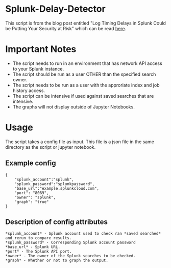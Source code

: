 # Splunk-Delay-Detector

This script is from the blog post entitled "Log Timing Delays in Splunk Could be Putting Your Security at Risk" which can be read [here](https://www.blue-prints.blog/content/blog/posts/splunk/splunklogdelay.html).

# Important Notes
* The script needs to run in an environment that has network API access to your Splunk instance.
* The script should be run as a user OTHER than the specified search owner.
* The script needs to be run as a user with the approriate index and job history access.
* The script can be intensive if used against saved searches that are intensive.
* The graphs will not display outside of Jupyter Notebooks.

# Usage
The script takes a config file as input. This file is a json file in the same directory as the script or jupyter notebook.

## Example config

    {
        "splunk_account":"splunk",
        "splunk_password":"splunkpassword",
        "base_url":"example.splunkcloud.com",
        "port": "8089",
        "owner": "splunk",
        "graph": "true"
    }

## Description of config attributes

    *splunk_account* - Splunk account used to check ran *saved searched* and rerun to compare results.
    *splunk_password* - Corresponding Splunk account password
    *base_url* - Splunk URL.
    *port* - The Splunk API port.
    *owner* - The owner of the Splunk searches to be checked.
    *graph* - Whether or not to graph the output.

